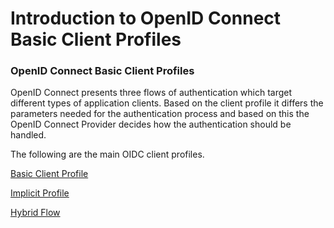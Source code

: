 # Introduction to OpenID Connect Basic Client Profiles

### OpenID Connect Basic Client Profiles
OpenID Connect presents three flows of authentication which target different types of 
application clients. Based on the client profile it differs the parameters needed for the authentication process and 
based on this the OpenID Connect Provider decides how the authentication should be handled.


The following are the main OIDC client profiles.

[Basic Client Profile](basic-client-profile.md)

[Implicit Profile]()

[Hybrid Flow]()
